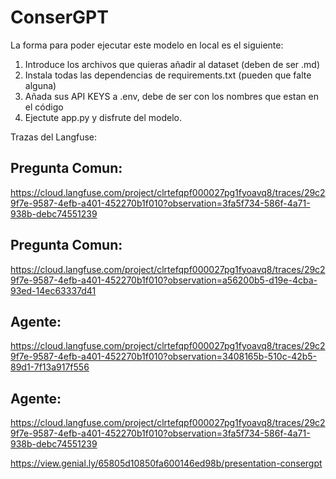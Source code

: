 # ConserGPT

La forma para poder ejecutar este modelo en local es el siguiente:

1. Introduce los archivos que quieras añadir al dataset (deben de ser .md)
2. Instala todas las dependencias de requirements.txt (pueden que falte alguna)
3. Añada sus API KEYS a .env, debe de ser con los nombres que estan en el código 
4. Ejectute app.py y disfrute del modelo.

Trazas del Langfuse:
## Pregunta Comun:
https://cloud.langfuse.com/project/clrtefqpf000027pg1fyoavq8/traces/29c29f7e-9587-4efb-a401-452270b1f010?observation=3fa5f734-586f-4a71-938b-debc74551239

## Pregunta Comun:
https://cloud.langfuse.com/project/clrtefqpf000027pg1fyoavq8/traces/29c29f7e-9587-4efb-a401-452270b1f010?observation=a56200b5-d19e-4cba-93ed-14ec63337d41

## Agente:
https://cloud.langfuse.com/project/clrtefqpf000027pg1fyoavq8/traces/29c29f7e-9587-4efb-a401-452270b1f010?observation=3408165b-510c-42b5-89d1-7f13a917f556

## Agente:
https://cloud.langfuse.com/project/clrtefqpf000027pg1fyoavq8/traces/29c29f7e-9587-4efb-a401-452270b1f010?observation=3fa5f734-586f-4a71-938b-debc74551239

https://view.genial.ly/65805d10850fa600146ed98b/presentation-consergpt
